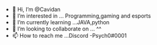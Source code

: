 - 👋 Hi, I’m @Cavidan
- 👀 I’m interested in ... Programming,gaming and esports
- 🌱 I’m currently learning ...JAVA,python
- 💞️ I’m looking to collaborate on ... ^^
- 📫 How to reach me ...Discord -Psych0#0001

<!---
Cavidanko1/Cavidanko1 is a ✨ special ✨ repository because its `README.md` (this file) appears on your GitHub profile.
You can click the Preview link to take a look at your changes.
--->
